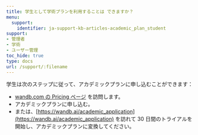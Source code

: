```yaml
---
title: 学生として学術プランを利用することは できますか？
menu:
  support:
    identifier: ja-support-kb-articles-academic_plan_student
support:
- 管理者
- 学術
- ユーザー管理
toc_hide: true
type: docs
url: /support/:filename
---
```


学生は次のステップに従って、アカデミックプランに申し込むことができます：

- [wandb.com の Pricing ページ](https://wandb.ai/site/pricing) を訪問します。
- アカデミックプランに申し込む。
- または、[https://wandb.ai/academic_application](https://wandb.ai/academic_application) を訪れて 30 日間のトライアルを開始し、アカデミックプランに変換してください。